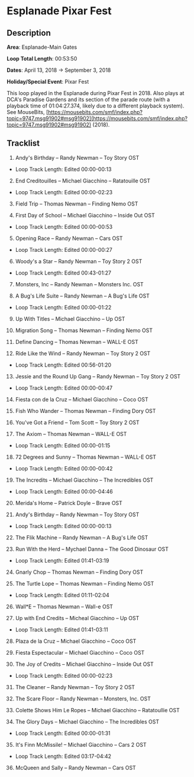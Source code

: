 # Esplanade Pixar Fest

## Description

**Area**: Esplanade-Main Gates

**Loop Total Length**: 00:53:50

**Dates**: April 13, 2018 → September 3, 2018

**Holiday/Special Event**: Pixar Fest

This loop played in the Esplanade during Pixar Fest in 2018. Also plays at DCA's Paradise Gardens and its section of the parade route (with a playback time of 01:04:27.374, likely due to a different playback system). See MouseBits, [https://mousebits.com/smf/index.php?topic=9747.msg91902#msg91902](https://mousebits.com/smf/index.php?topic=9747.msg91902#msg91902) (2018).

## Tracklist

1. Andy's Birthday – Randy Newman – Toy Story OST 
- Loop Track Length: Edited 00:00-00:13

2. End Creditouilles – Michael Giacchino – Ratatouille OST 
- Loop Track Length: Edited 00:00-02:23

3. Field Trip – Thomas Newman – Finding Nemo OST


4. First Day of School – Michael Giacchino – Inside Out OST 
- Loop Track Length: Edited 00:00-00:53

5. Opening Race – Randy Newman – Cars OST 
- Loop Track Length: Edited 00:00-00:27

6. Woody's a Star – Randy Newman – Toy Story 2 OST 
- Loop Track Length: Edited 00:43-01:27

7. Monsters, Inc – Randy Newman – Monsters Inc. OST


8. A Bug's Life Suite – Randy Newman – A Bug's Life OST 
- Loop Track Length: Edited 00:00-01:22

9. Up With Titles – Michael Giacchino – Up OST


10. Migration Song – Thomas Newman – Finding Nemo OST


11. Define Dancing – Thomas Newman – WALL-E OST


12. Ride Like the Wind – Randy Newman – Toy Story 2 OST 
- Loop Track Length: Edited 00:56-01:20

13. Jessie and the Round Up Gang – Randy Newman – Toy Story 2 OST 
- Loop Track Length: Edited 00:00-00:47

14. Fiesta con de la Cruz – Michael Giacchino – Coco OST


15. Fish Who Wander – Thomas Newman – Finding Dory OST


16. You've Got a Friend – Tom Scott – Toy Story 2 OST


17. The Axiom – Thomas Newman – WALL-E OST 
- Loop Track Length: Edited 00:00-01:15

18. 72 Degrees and Sunny – Thomas Newman – WALL-E OST 
- Loop Track Length: Edited 00:00-00:42

19. The Incredits – Michael Giacchino – The Incredibles OST 
- Loop Track Length: Edited 00:00-04:46

20. Merida's Home – Patrick Doyle – Brave OST


21. Andy's Birthday – Randy Newman – Toy Story OST 
- Loop Track Length: Edited 00:00-00:13

22. The Flik Machine – Randy Newman – A Bug's Life OST


23. Run With the Herd – Mychael Danna – The Good Dinosaur OST 
- Loop Track Length: Edited 01:41-03:19

24. Gnarly Chop – Thomas Newman – Finding Dory OST


25. The Turtle Lope – Thomas Newman – Finding Nemo OST 
- Loop Track Length: Edited 01:11-02:04

26. Wall*E – Thomas Newman – Wall-e OST


27. Up with End Credits – Micheal Giacchino – Up OST 
- Loop Track Length: Edited 01:41-03:11

28. Plaza de la Cruz – Michael Giacchino – Coco OST


29. Fiesta Espectacular – Michael Giacchino – Coco OST


30. The Joy of Credits – Michael Giacchino – Inside Out OST 
- Loop Track Length: Edited 00:00-02:23

31. The Cleaner – Randy Newman – Toy Story 2 OST


32. The Scare Floor – Randy Newman – Monsters, Inc. OST


33. Colette Shows Him Le Ropes – Michael Giacchino – Ratatoullie OST


34. The Glory Days – Michael Giacchino – The Incredibles OST 
- Loop Track Length: Edited 00:00-01:31

35. It's Finn McMissile! – Michael Giacchino – Cars 2 OST 
- Loop Track Length: Edited 03:17-04:42

36. McQueen and Sally – Randy Newman – Cars OST

